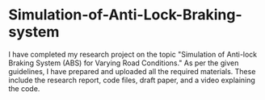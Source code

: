 # Simulation-of-Anti-Lock-Braking-system
I have completed my research project on the topic "Simulation of Anti-lock Braking System (ABS) for Varying Road Conditions." As per the given guidelines, I have prepared and uploaded all the required materials. These include the research report, code files, draft paper, and a video explaining the code.
